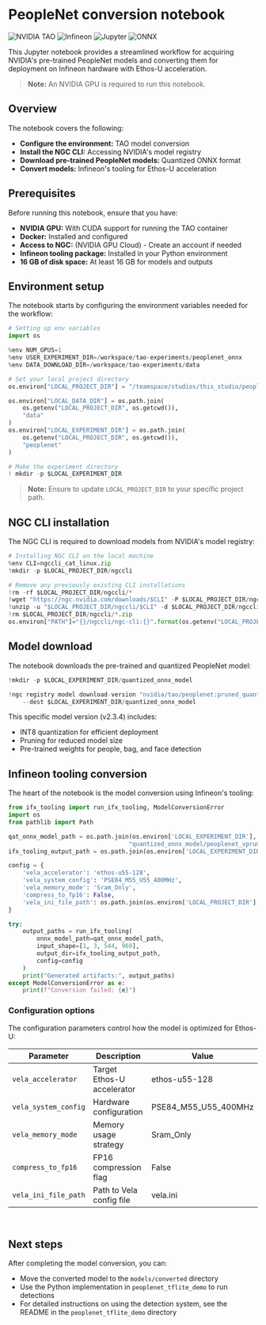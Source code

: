 # PeopleNet conversion notebook

![NVIDIA TAO](https://img.shields.io/badge/NVIDIA-TAO_Toolkit-76B900?style=flat-square&logo=nvidia)
![Infineon](https://img.shields.io/badge/Infineon-Tooling-0058CC?style=flat-square)
![Jupyter](https://img.shields.io/badge/Jupyter-Notebook-F37626?style=flat-square&logo=jupyter)
![ONNX](https://img.shields.io/badge/ONNX-Runtime-005CED?style=flat-square)

This Jupyter notebook provides a streamlined workflow for acquiring NVIDIA's pre-trained PeopleNet models and converting them for deployment on Infineon hardware with Ethos-U acceleration.

> **Note:** An NVIDIA GPU is required to run this notebook.

## Overview

The notebook covers the following:

- **Configure the environment:** TAO model conversion
- **Install the NGC CLI:** Accessing NVIDIA's model registry
- **Download pre-trained PeopleNet models:** Quantized ONNX format
- **Convert models:** Infineon's tooling for Ethos-U acceleration


## Prerequisites

Before running this notebook, ensure that you have:

- **NVIDIA GPU:** With CUDA support for running the TAO container
- **Docker:** Installed and configured
- **Access to NGC:** (NVIDIA GPU Cloud) - Create an account if needed
- **Infineon tooling package:** Installed in your Python environment
- **16 GB of disk space:** At least 16 GB for models and outputs


## Environment setup

The notebook starts by configuring the environment variables needed for the workflow:

```python
# Setting up env variables
import os

%env NUM_GPUS=1
%env USER_EXPERIMENT_DIR=/workspace/tao-experiments/peoplenet_onnx
%env DATA_DOWNLOAD_DIR=/workspace/tao-experiments/data

# Set your local project directory
os.environ["LOCAL_PROJECT_DIR"] = "/teamspace/studios/this_studio/peoplenet"

os.environ["LOCAL_DATA_DIR"] = os.path.join(
    os.getenv("LOCAL_PROJECT_DIR", os.getcwd()),
    "data"
)
os.environ["LOCAL_EXPERIMENT_DIR"] = os.path.join(
    os.getenv("LOCAL_PROJECT_DIR", os.getcwd()),
    "peoplenet"
)

# Make the experiment directory 
! mkdir -p $LOCAL_EXPERIMENT_DIR
```

> **Note:** Ensure to update `LOCAL_PROJECT_DIR` to your specific project path.


## NGC CLI installation

The NGC CLI is required to download models from NVIDIA's model registry:

```python
# Installing NGC CLI on the local machine
%env CLI=ngccli_cat_linux.zip
!mkdir -p $LOCAL_PROJECT_DIR/ngccli

# Remove any previously existing CLI installations
!rm -rf $LOCAL_PROJECT_DIR/ngccli/*
!wget "https://ngc.nvidia.com/downloads/$CLI" -P $LOCAL_PROJECT_DIR/ngccli
!unzip -u "$LOCAL_PROJECT_DIR/ngccli/$CLI" -d $LOCAL_PROJECT_DIR/ngccli/
!rm $LOCAL_PROJECT_DIR/ngccli/*.zip 
os.environ["PATH"]="{}/ngccli/ngc-cli:{}".format(os.getenv("LOCAL_PROJECT_DIR", ""), os.getenv("PATH", ""))
```

## Model download

The notebook downloads the pre-trained and quantized PeopleNet model:

```python
!mkdir -p $LOCAL_EXPERIMENT_DIR/quantized_onnx_model

!ngc registry model download-version "nvidia/tao/peoplenet:pruned_quantized_decrypted_v2.3.4" \
    --dest $LOCAL_EXPERIMENT_DIR/quantized_onnx_model
```

This specific model version (v2.3.4) includes:
- INT8 quantization for efficient deployment
- Pruning for reduced model size
- Pre-trained weights for people, bag, and face detection


## Infineon tooling conversion

The heart of the notebook is the model conversion using Infineon's tooling:

```python
from ifx_tooling import run_ifx_tooling, ModelConversionError
import os
from pathlib import Path

qat_onnx_model_path = os.path.join(os.environ['LOCAL_EXPERIMENT_DIR'], 
                                  "quantized_onnx_model/peoplenet_vpruned_quantized_decrypted_v2.3.4/resnet34_peoplenet_int8.onnx")
ifx_tooling_output_path = os.path.join(os.environ['LOCAL_EXPERIMENT_DIR'], "ifx_tooling")

config = {
    'vela_accelerator': 'ethos-u55-128',
    'vela_system_config': 'PSE84_M55_U55_400MHz',
    'vela_memory_mode': 'Sram_Only',
    'compress_to_fp16': False,
    'vela_ini_file_path': os.path.join(os.environ['LOCAL_PROJECT_DIR'], "vela.ini")
}

try:
    output_paths = run_ifx_tooling(
        onnx_model_path=qat_onnx_model_path,
        input_shape=[1, 3, 544, 960],
        output_dir=ifx_tooling_output_path,
        config=config
    )
    print("Generated artifacts:", output_paths)
except ModelConversionError as e:
    print(f"Conversion failed: {e}")
```


### Configuration options

The configuration parameters control how the model is optimized for Ethos-U:

Parameter | Description | Value
-----------|-------------|-------
`vela_accelerator` | Target Ethos-U accelerator | ethos-u55-128
`vela_system_config` | Hardware configuration | PSE84_M55_U55_400MHz
`vela_memory_mode` | Memory usage strategy | Sram_Only
`compress_to_fp16` | FP16 compression flag | False
`vela_ini_file_path` | Path to Vela config file | vela.ini

<br>

## Next steps

After completing the model conversion, you can:

- Move the converted model to the `models/converted` directory
- Use the Python implementation in `peoplenet_tflite_demo` to run detections
- For detailed instructions on using the detection system, see the README in the `peoplenet_tflite_demo` directory